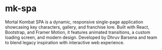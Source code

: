 # mk-spa
Mortal Kombat SPA is a dynamic, responsive single-page application showcasing key characters, gallery, and franchise lore. Built with React, Bootstrap, and Framer Motion, it features animated transitions, a custom loading screen, and modern design. Developed by Dhruv Barsena and team to blend legacy inspiration with interactive web experience.
